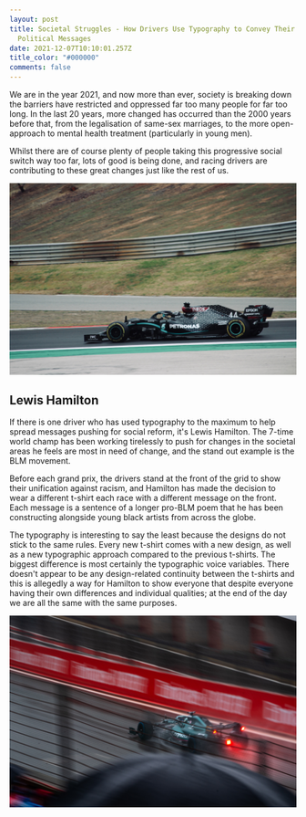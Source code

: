 ```yaml
---
layout: post
title: Societal Struggles - How Drivers Use Typography to Convey Their Social &
  Political Messages
date: 2021-12-07T10:10:01.257Z
title_color: "#000000"
comments: false
---
```

We are in the year 2021, and now more than ever, society is breaking down the barriers have restricted and oppressed far too many people for far too long. In the last 20 years, more changed has occurred than the 2000 years before that, from the legalisation of same-sex marriages, to the more open-approach to mental health treatment (particularly in young men).

Whilst there are of course plenty of people taking this progressive social switch way too far, lots of good is being done, and racing drivers are contributing to these great changes just like the rest of us.

![Photo by Tomás Evaristo on Unsplash](../uploads/tomas-evaristo-ma6dyih8xwm-unsplash.jpg)

## Lewis Hamilton

If there is one driver who has used typography to the maximum to help spread messages pushing for social reform, it's Lewis Hamilton. The 7-time world champ has been working tirelessly to push for changes in the societal areas he feels are most in need of change, and the stand out example is the BLM movement. 

Before each grand prix, the drivers stand at the front of the grid to show their unification against racism, and Hamilton has made the decision to wear a different t-shirt each race with a different message on the front. Each message is a sentence of a longer pro-BLM poem that he has been constructing alongside young black artists from across the globe. 

The typography is interesting to say the least because the designs do not stick to the same rules. Every new t-shirt comes with a new design, as well as a new typographic approach compared to the previous t-shirts. The biggest difference is most certainly the typographic voice variables. There doesn't appear to be any design-related continuity between the t-shirts and this is allegedly a way for Hamilton to show everyone that despite everyone having their own differences and individual qualities; at the end of the day we are all the same with the same purposes. 

![Photo by Sebastian Pociecha on Unsplash](../uploads/sebastian-pociecha-fopee0tpcbo-unsplash.jpg)